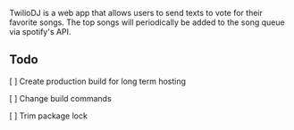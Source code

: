 TwilioDJ is a web app that allows users to send texts to vote for their favorite songs. The top songs will periodically be added to the song queue via spotify's API.

## Todo

[ ] Create production build for long term hosting

[ ] Change build commands

[ ] Trim package lock
